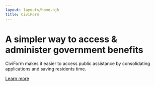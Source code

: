 ```yaml
---
layout: layouts/home.njk
title: CiviForm
---
```

<div class="cagov-with-sidebar cagov-with-sidebar-left cagov-featured-section cagov-block">
  <div class="cagov-stack cagov-p-2 cagov-featured-sidebar">
    <h1>A simpler way to access & administer government benefits</h1>
    <div class="cagov-hero-body-content">
      <p>
        CiviForm makes it easier to access public assistance by consolidating applications and saving residents time.
      </p>
      <a class="btn-primary" href="/about">Learn more</a>
    </div>
  </div>
</div>
